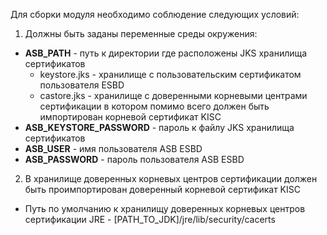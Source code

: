 Для сборки модуля необходимо соблюдение следующих условий:

1. Должны быть заданы переменные среды окружения:

- **ASB_PATH** - путь к директории где расположены JKS хранилища сертификатов
   - keystore.jks - хранилище с пользовательским сертификатом пользователя ESBD
   - castore.jks - хранилище с доверенными корневыми центрами сертификации в котором помимо всего должен быть импортирован корневой сертификат KISC
- **ASB_KEYSTORE_PASSWORD** - пароль к файлу JKS хранилища сертификатов
- **ASB_USER** - имя пользователя ASB ESBD
- **ASB_PASSWORD** - пароль пользователя ASB ESBD

2. В хранилище доверенных корневых центров сертификации должен быть проимпортирован доверенный корневой сертификат KISC

- Путь по умолчанию к хранилищу доверенных корневых центров сертификации JRE - [PATH_TO_JDK]/jre/lib/security/cacerts
